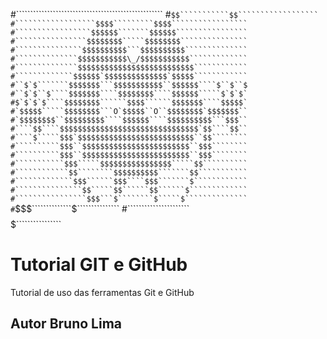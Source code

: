 #````````````````````````````````````````````````````
#```````````````````$$```````````$$``````````````````
#``````````````````$$$$`````````$$$$`````````````````
#`````````````````$$$$$$```````$$$$$$````````````````
#````````````````$$$$$$$$`````$$$$$$$$```````````````
#```````````````$$$$$$$$$$```$$$$$$$$$$``````````````
#``````````````$$$$$$$$$$$\_/$$$$$$$$$$$`````````````
#``````````````$$$$$$$$$$$$$$$$$$$$$$$$$$````````````
#`````````````$$$$$$`$$$$$$$$$$$$$$`$$$$$````````````
#``$`$```````$$$$$$$```$$$$$$$$$$$``$$$$$$````$``$``$
#``$`$``$````$$$$$$$````$$$$$$$$````$$$$$$`````$`$`$`
#$`$`$`$````$$$$$$$$``````$$$$``````$$$$$$$````$$$$$`
#`$$$$$`````$$$$$$$$```O`$$$$$``O``$$$$$$$$`$$$$$$$``
#`$$$$$$$$``$$$$$$$$$````$$$$$$````$$$$$$$$$$```$$$``
#````$$````$$$$$$$$$$$$$$$$$$$$$$$$$$$$$$$`$$````$$``
#````$`````$$$`$$$$$$$$$$$$$$$$$$$$$$$$$$``$$````````
#``````````$$$``$$$$$$$$$$$$$$$$$$$$$$$$``$$$````````
#``````````$$$``$$$$$$$$$$$$$$$$$$$$$$$$``$$$````````
#```````````$$$`````$$$$$$$$$$$$$$$$`````$$``````````
#````````````$$````````$$$$$$$$$$```````$$```````````
#`````````````$$$``````$$$````$$$```````$````````````
#```````````````$$`````$$``````$$``````$`````````````
#````````````````$$$```$````````$`````$``````````````
#```````````````````$$$``````````````$```````````````
#``````````````````````$$$$$$$$$$$$$````````````````
# Tutorial GIT e GitHub
Tutorial de uso das ferramentas Git e GitHub
## Autor Bruno Lima
